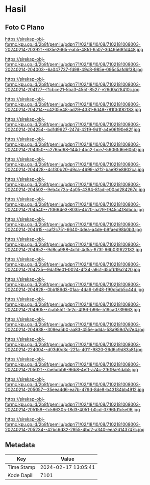 # Hasil

## Foto C Plano

https://sirekap-obj-formc.kpu.go.id/2b8f/pemilu/pdpr/71/02/18/10/08/7102181008003-20240214-203921--635e2665-eab5-48fd-9a07-3d49568fd448.jpg

https://sirekap-obj-formc.kpu.go.id/2b8f/pemilu/pdpr/71/02/18/10/08/7102181008003-20240214-204003--6a047737-fd98-49c8-985e-095c5afd6f38.jpg

https://sirekap-obj-formc.kpu.go.id/2b8f/pemilu/pdpr/71/02/18/10/08/7102181008003-20240214-204127--f1cbce21-5ba3-455f-8527-e26d0a28410c.jpg

https://sirekap-obj-formc.kpu.go.id/2b8f/pemilu/pdpr/71/02/18/10/08/7102181008003-20240214-204214--c4205e48-ad29-4331-8d48-781f3df82f83.jpg

https://sirekap-obj-formc.kpu.go.id/2b8f/pemilu/pdpr/71/02/18/10/08/7102181008003-20240214-204254--bd1d9627-247d-42f9-9d1f-a4e06f90e82f.jpg

https://sirekap-obj-formc.kpu.go.id/2b8f/pemilu/pdpr/71/02/18/10/08/7102181008003-20240214-204350--c2765d68-144d-4bc2-bce7-5606fd6e6050.jpg

https://sirekap-obj-formc.kpu.go.id/2b8f/pemilu/pdpr/71/02/18/10/08/7102181008003-20240214-204428--4c130b20-d9ca-4699-a2f2-bae92e8902ca.jpg

https://sirekap-obj-formc.kpu.go.id/2b8f/pemilu/pdpr/71/02/18/10/08/7102181008003-20240214-204502--9eb4c72a-4a05-4394-81ad-e00ad284267d.jpg

https://sirekap-obj-formc.kpu.go.id/2b8f/pemilu/pdpr/71/02/18/10/08/7102181008003-20240214-204540--7f0664e3-8035-4b20-aa29-1945c418dbcb.jpg

https://sirekap-obj-formc.kpu.go.id/2b8f/pemilu/pdpr/71/02/18/10/08/7102181008003-20240214-204615--caf2c751-6640-4dea-a4de-b9faed98b0b3.jpg

https://sirekap-obj-formc.kpu.go.id/2b8f/pemilu/pdpr/71/02/18/10/08/7102181008003-20240214-204652--9d8ca988-4cfd-4d5a-973f-66b03f622182.jpg

https://sirekap-obj-formc.kpu.go.id/2b8f/pemilu/pdpr/71/02/18/10/08/7102181008003-20240214-204735--9daf9e01-0024-4f34-a9c1-d5bfb19a2420.jpg

https://sirekap-obj-formc.kpu.go.id/2b8f/pemilu/pdpr/71/02/18/10/08/7102181008003-20240214-204828--0bb186d3-01aa-4da6-b948-f90c5db5c44d.jpg

https://sirekap-obj-formc.kpu.go.id/2b8f/pemilu/pdpr/71/02/18/10/08/7102181008003-20240214-204905--7cab55f1-fe2c-4f86-b96e-519ca0739663.jpg

https://sirekap-obj-formc.kpu.go.id/2b8f/pemilu/pdpr/71/02/18/10/08/7102181008003-20240214-204938--309ea5b0-aa83-455e-adda-58a959d7d7e4.jpg

https://sirekap-obj-formc.kpu.go.id/2b8f/pemilu/pdpr/71/02/18/10/08/7102181008003-20240214-224004--d03d0c3c-221a-4011-9820-26d6c9d83a8f.jpg

https://sirekap-obj-formc.kpu.go.id/2b8f/pemilu/pdpr/71/02/18/10/08/7102181008003-20240214-205021--7ae5dbb9-96b8-4eff-a74c-2f6f9ae1dab5.jpg

https://sirekap-obj-formc.kpu.go.id/2b8f/pemilu/pdpr/71/02/18/10/08/7102181008003-20240214-205057--35eea4d6-ea7b-479d-8de8-b43184bb4912.jpg

https://sirekap-obj-formc.kpu.go.id/2b8f/pemilu/pdpr/71/02/18/10/08/7102181008003-20240214-205159--fc566305-f8d3-4051-b0cd-0796fd1c5e06.jpg

https://sirekap-obj-formc.kpu.go.id/2b8f/pemilu/pdpr/71/02/18/10/08/7102181008003-20240214-205234--42bc6d32-2955-4bc2-a340-eea2d143747c.jpg


## Metadata

| Key        | Value               |
| ---------- | ------------------- |
| Time Stamp | 2024-02-17 13:05:41 |
| Kode Dapil | 7101                |



